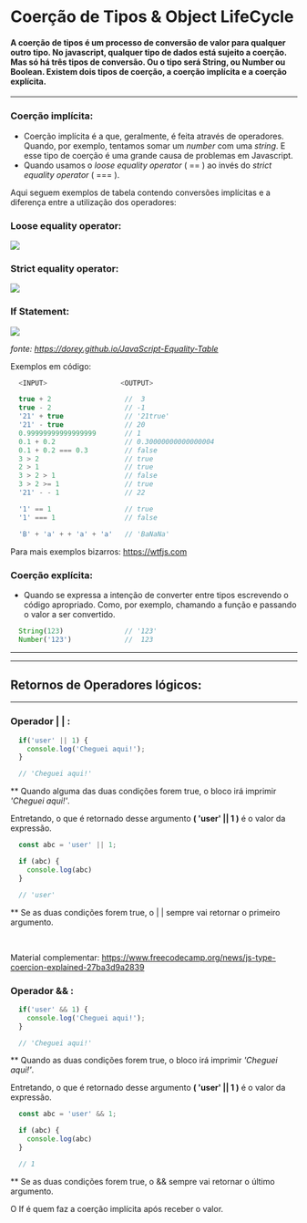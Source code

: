 # Coerção de Tipos & Object LifeCycle

#### A coerção de tipos é um processo de conversão de valor para qualquer outro tipo. No javascript, qualquer tipo de dados está sujeito a coerção. Mas só há três tipos de conversão. Ou o tipo será String, ou Number ou Boolean. Existem dois tipos de coerção, a coerção implícita e a coerção explícita.
-----

### Coerção implícita:
- Coerção implícita é a que, geralmente, é feita através de operadores. Quando, por exemplo, tentamos somar um <i>number</i> com uma <i>string</i>. E esse tipo de coerção é uma grande causa de problemas em Javascript.
- Quando usamos o <i>loose equality operator</i> ( == ) ao invés do <i> strict equality operator </i> ( === ).

Aqui seguem exemplos de tabela contendo conversões implícitas e a diferença entre a utilização dos operadores:

### Loose equality operator:
<image src='./assets/loose.png'>
<br>

### Strict equality operator:
<image src='./assets/strict.png'>
<br>

### If Statement:
<image src='./assets/if.png'>

<i>fonte: https://dorey.github.io/JavaScript-Equality-Table </i>

Exemplos em código:
```javascript
  <INPUT>                  <OUTPUT>

  true + 2                  //  3
  true - 2                  // -1
  '21' + true               // '21true'
  '21' - true               // 20
  0.99999999999999999       // 1
  0.1 + 0.2                 // 0.30000000000000004
  0.1 + 0.2 === 0.3         // false
  3 > 2                     // true
  2 > 1                     // true
  3 > 2 > 1                 // false
  3 > 2 >= 1                // true
  '21' - - 1                // 22

  '1' == 1                  // true
  '1' === 1                 // false

  'B' + 'a' + + 'a' + 'a'   // 'BaNaNa'
```

Para mais exemplos bizarros: https://wtfjs.com

### Coerção explícita:
- Quando se expressa a intenção de converter entre tipos escrevendo o código apropriado. Como, por exemplo, chamando a função e passando o valor a ser convertido.
```javascript
  String(123)               // '123'
  Number('123')             //  123 
  ```
-----
-----
## Retornos de Operadores lógicos:
-----
### Operador | | :
```javascript
  if('user' || 1) {
    console.log('Cheguei aqui!');
  }

  // 'Cheguei aqui!'
```
** Quando alguma das duas condições forem true, o bloco irá imprimir <i>'Cheguei aqui!'</i>.

Entretando, o que é retornado desse argumento <b>( 'user' || 1 )</b> é o valor da expressão.
```javascript
  const abc = 'user' || 1;

  if (abc) {
    console.log(abc)
  }

  // 'user'
```
** Se as duas condições forem true, o | | sempre vai retornar o primeiro argumento.

<br>

Material complementar: https://www.freecodecamp.org/news/js-type-coercion-explained-27ba3d9a2839

### Operador && :

```javascript
  if('user' && 1) {
    console.log('Cheguei aqui!');
  }

  // 'Cheguei aqui!'
```
** Quando as duas condições forem true, o bloco irá imprimir <i>'Cheguei aqui!'</i>.

Entretando, o que é retornado desse argumento <b>( 'user' || 1 )</b> é o valor da expressão.
```javascript
  const abc = 'user' && 1;

  if (abc) {
    console.log(abc)
  }

  // 1
```
** Se as duas condições forem true, o && sempre vai retornar o último argumento.

O If é quem faz a coerção implícita após receber o valor.


